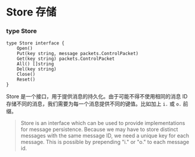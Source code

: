 # Store 存储

### type Store

```
type Store interface {
    Open()
    Put(key string, message packets.ControlPacket)
    Get(key string) packets.ControlPacket
    All() []string
    Del(key string)
    Close()
    Reset()
}
```

Store 是一个接口，用于提供消息的持久化。由于可能不得不使用相同的消息 ID 存储不同的消息，我们需要为每一个消息提供不同的键值。比如加上 `i.` 或 `o.` 前缀。

> Store is an interface which can be used to provide implementations for message persistence. Because we may have to store distinct messages with the same message ID, we need a unique key for each message. This is possible by prepending "i." or "o." to each message id.



